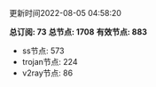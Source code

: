更新时间2022-08-05 04:58:20

**总订阅: 73**
**总节点: 1708**
**有效节点: 883**
- ss节点: 573
- trojan节点: 224
- v2ray节点: 86
